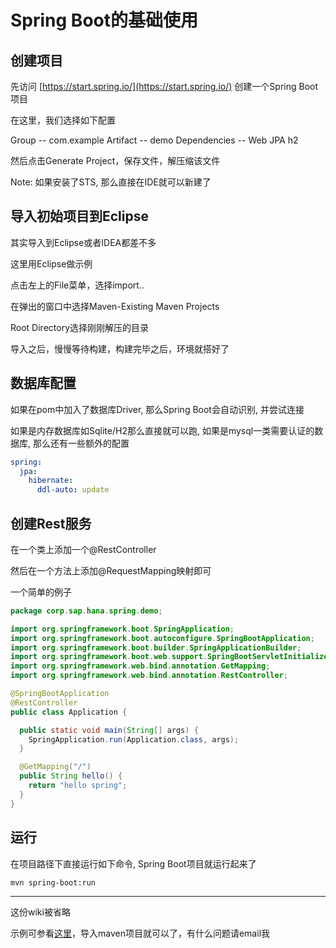 # Spring Boot的基础使用

## 创建项目

先访问 [https://start.spring.io/](https://start.spring.io/) 创建一个Spring Boot项目

在这里，我们选择如下配置

Group -- com.example
Artifact -- demo
Dependencies -- Web JPA h2

然后点击Generate Project，保存文件，解压缩该文件

Note: 如果安装了STS, 那么直接在IDE就可以新建了

## 导入初始项目到Eclipse

其实导入到Eclipse或者IDEA都差不多

这里用Eclipse做示例

点击左上的File菜单，选择import..

在弹出的窗口中选择Maven-Existing Maven Projects

Root Directory选择刚刚解压的目录

导入之后，慢慢等待构建，构建完毕之后，环境就搭好了

## 数据库配置

如果在pom中加入了数据库Driver, 那么Spring Boot会自动识别, 并尝试连接

如果是内存数据库如Sqlite/H2那么直接就可以跑, 如果是mysql一类需要认证的数据库, 那么还有一些额外的配置

```yaml
spring:
  jpa:
    hibernate:
      ddl-auto: update
```

## 创建Rest服务

在一个类上添加一个@RestController

然后在一个方法上添加@RequestMapping映射即可

一个简单的例子

```java
package corp.sap.hana.spring.demo;

import org.springframework.boot.SpringApplication;
import org.springframework.boot.autoconfigure.SpringBootApplication;
import org.springframework.boot.builder.SpringApplicationBuilder;
import org.springframework.boot.web.support.SpringBootServletInitializer;
import org.springframework.web.bind.annotation.GetMapping;
import org.springframework.web.bind.annotation.RestController;

@SpringBootApplication
@RestController
public class Application {

  public static void main(String[] args) {
    SpringApplication.run(Application.class, args);
  }

  @GetMapping("/")
  public String hello() {
    return "hello spring";
  }
}
```

## 运行

在项目路径下直接运行如下命令, Spring Boot项目就运行起来了

```bash
mvn spring-boot:run
```

---

这份wiki被省略

示例可参看[这里](https://github.com/Soontao/dbtest)，导入maven项目就可以了，有什么问题请email我